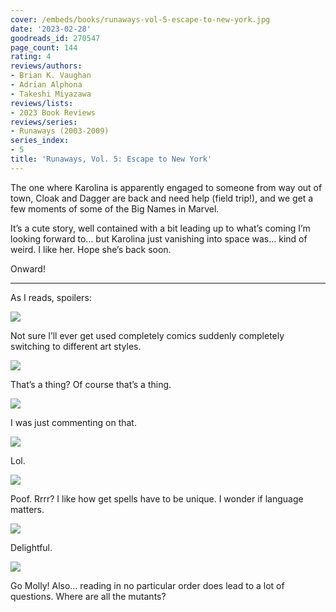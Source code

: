 ```yaml
---
cover: /embeds/books/runaways-vol-5-escape-to-new-york.jpg
date: '2023-02-28'
goodreads_id: 270547
page_count: 144
rating: 4
reviews/authors:
- Brian K. Vaughan
- Adrian Alphona
- Takeshi Miyazawa
reviews/lists:
- 2023 Book Reviews
reviews/series:
- Runaways (2003-2009)
series_index:
- 5
title: 'Runaways, Vol. 5: Escape to New York'
---
```

The one where Karolina is apparently engaged to someone from way out of town, Cloak and Dagger are back and need help (field trip!), and we get a few moments of some of the Big Names in Marvel. 

It’s a cute story, well contained with a bit leading up to what’s coming I’m looking forward to… but Karolina just vanishing into space was… kind of weird. I like her. Hope she’s back soon. 

Onward!

<!--more-->

---


As I reads, spoilers:

![](/embeds/books/attachments/runaways-v5-5b1db1.png)

Not sure I’ll ever get used completely comics suddenly completely switching to different art styles. 

![](/embeds/books/attachments/runaways-v5-49aae5.png)

That’s a thing? Of course that’s a thing. 

![](/embeds/books/attachments/runaways-v5-a1b291.png)

I was just commenting on that. 

![](/embeds/books/attachments/runaways-v5-2adc3c.png)

Lol. 

![](/embeds/books/attachments/runaways-v5-8f53df.png)

Poof. Rrrr? I like how get spells have to be unique. I wonder if language matters. 

![](/embeds/books/attachments/runaways-v5-8fb4ab.png)

Delightful. 

![](/embeds/books/attachments/runaways-v5-5810a4.png)

Go Molly! Also… reading in no particular order does lead to a lot of questions. Where are all the mutants?


